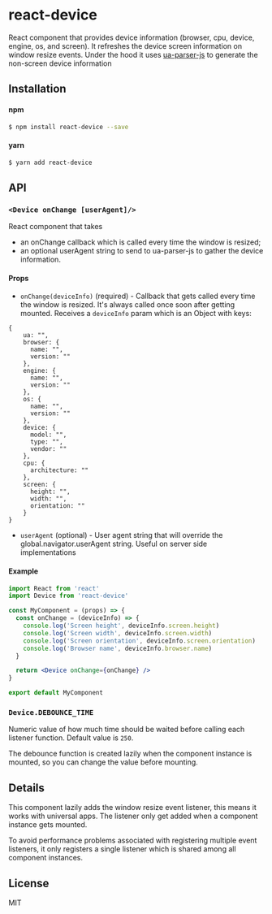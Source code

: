 # react-device

React component that provides device information (browser, cpu, device, engine, os, and screen). It refreshes the device screen information on window resize events. Under the hood it uses [ua-parser-js](https://github.com/faisalman/ua-parser-js) to generate the non-screen device information

## Installation

#### npm
```sh
$ npm install react-device --save
```

#### yarn
```sh
$ yarn add react-device
```

## API

### `<Device onChange [userAgent]/>`

React component that takes
- an onChange callback which is called every time the window is resized;
- an optional userAgent string to send to ua-parser-js to gather the device information.

#### Props

* `onChange(deviceInfo)` (required) - Callback that gets called every time the window is resized. It's always called once soon after getting mounted. Receives a `deviceInfo` param which is an Object with keys:
```
{
    ua: "",
    browser: {
      name: "",
      version: ""
    },
    engine: {
      name: "",
      version: ""
    },
    os: {
      name: "",
      version: ""
    },
    device: {
      model: "",
      type: "",
      vendor: ""
    },
    cpu: {
      architecture: ""
    },
    screen: {
      height: "",
      width: "",
      orientation: ""
    }
}
```
* `userAgent` (optional) - User agent string that will override the global.navigator.userAgent string. Useful on server side implementations

#### Example

```jsx
import React from 'react'
import Device from 'react-device'

const MyComponent = (props) => {
  const onChange = (deviceInfo) => {
    console.log('Screen height', deviceInfo.screen.height)
    console.log('Screen width', deviceInfo.screen.width)
    console.log('Screen orientation', deviceInfo.screen.orientation)
    console.log('Browser name', deviceInfo.browser.name)
  }

  return <Device onChange={onChange} />
}

export default MyComponent
```

### `Device.DEBOUNCE_TIME`

Numeric value of how much time should be waited before calling each listener function. Default value is `250`.

The debounce function is created lazily when the component instance is mounted, so you can change the value before mounting.

## Details

This component lazily adds the window resize event listener, this means it works with universal apps. The listener only get added when a component instance gets mounted.

To avoid performance problems associated with registering multiple event listeners, it only registers a single listener which is shared among all component instances.

## License

MIT
